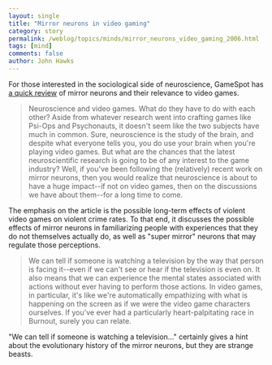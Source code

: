 ```yaml
---
layout: single 
title: "Mirror neurons in video gaming" 
category: story
permalink: /weblog/topics/minds/mirror_neurons_video_gaming_2006.html
tags: [mind] 
comments: false 
author: John Hawks 
---
```



<p>
For those interested in the sociological side of neuroscience, GameSpot has <a href="http://www.gamespot.com/features/6143438/index.html">a quick review</a> of mirror neurons and their relevance to video games. 
</p>

<blockquote>Neuroscience and video games. What do they have to do with each other? Aside from whatever research went into crafting games like Psi-Ops and Psychonauts, it doesn't seem like the two subjects have much in common. Sure, neuroscience is the study of the brain, and despite what everyone tells you, you do use your brain when you're playing video games. But what are the chances that the latest neuroscientific research is going to be of any interest to the game industry? Well, if you've been following the (relatively) recent work on mirror neurons, then you would realize that neuroscience is about to have a huge impact--if not on video games, then on the discussions we have about them--for a long time to come.</blockquote>

<p>
The emphasis on the article is the possible long-term effects of violent video games on violent crime rates. To that end, it discusses the possible effects of mirror neurons in familiarizing people with experiences that they do not themselves actually do, as well as "super mirror" neurons that may regulate those perceptions. 
</p>

<blockquote>We can tell if someone is watching a television by the way that person is facing it--even if we can't see or hear if the television is even on. It also means that we can experience the mental states associated with actions without ever having to perform those actions. In video games, in particular, it's like we're automatically empathizing with what is happening on the screen as if we were the video game characters ourselves. If you've ever had a particularly heart-palpitating race in Burnout, surely you can relate.</blockquote>

<p>
"We can tell if someone is watching a television..." certainly gives a hint about the evolutionary history of the mirror neurons, but they are strange beasts. 
</p>

